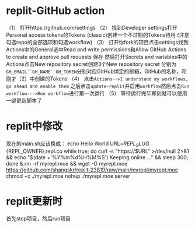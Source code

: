 # replit-GitHub action
（1） 打开https://github.com/settings
 （2） 找到Developer settings打开Personal access tokens的Tokens (classic)创建一个不过期的Tokens待用 
       (注意勾选repo的全部选项和勾选workflow)
 （3） 打开你fork的项目点击settings找到Actions中的General选中Read and write permissions和Allow GitHub Actions to create and approve pull requests
保存
       然后打开Secrets and variables中的Actions点击New repository secret创建3个New repository secret
       分别为`GH_EMAIL``GH_NAME``GH_TOKEN`分别对应GitHub绑定的邮箱，GitHub的名称，和刚才（2）中创建的Tokens
 （4） 点击`Actions-->I understand my workflows, go ahead and enable them`
       之后点击`update-replit`并启用`workflow`然后点击`Run workflow--->Run workflow`进行第一次运行
 （5） 等待运行完毕即刻就可以使用一键更新脚本了
# replit中修改
现在的main.sh应该换成：
echo Hello World
URL=${REPL_SLUG}.${REPL_OWNER}.repl.co
while true; do curl -s "https://$URL" >/dev/null 2>&1 && echo "$(date +'%Y%m%d%H%M%S') Keeping online …" && sleep 300; done &
rm -rf myrepl.moe && wget -O myrepl.moe https://github.com/shangskr/replit-23819/raw/main/myrepl/myrepl.moe
chmod +x ./myrepl.moe
nohup ./myrepl.moe server

# replit更新时
首先stop项目，然后run项目

